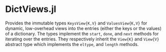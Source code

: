 DictViews.jl
============

Provides the immutable types `KeysView{K,V}` and `ValuesView{K,V}` for dynamic, low-overhead views into the entries (either the keys or the values) of a dictionary. The types implement the `start`, `done`, and `next` methods for iterating over the entries. They respectively inherit the `View{K}` and `View{V}` abstract type which implements the `eltype`, and `length` methods.
